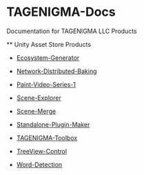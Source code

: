 TAGENIGMA-Docs
==============

Documentation for TAGENIGMA LLC Products

** Unity Asset Store Products

* [Ecosystem-Generator](Ecosystem-Generator.md)

* [Network-Distributed-Baking](Network-Distributed-Baking.md)

* [Paint-Video-Series-1](Paint-Video-Series-1.md)

* [Scene-Explorer](Scene-Explorer.md)

* [Scene-Merge](Scene-Merge.md)

* [Standalone-Plugin-Maker](Standalone-Plugin-Maker.md)

* [TAGENIGMA-Toolbox](TAGENIGMA-Toolbox.md)

* [TreeView-Control](TreeView-Control.md)

* [Word-Detection](Word-Detection.md)
